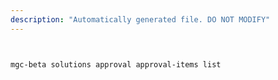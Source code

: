 ```yaml
---
description: "Automatically generated file. DO NOT MODIFY"
---
```


```bash


mgc-beta solutions approval approval-items list

```